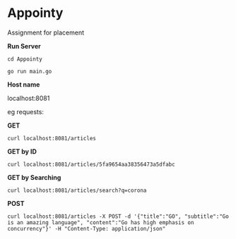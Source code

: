 # Appointy
Assignment for placement

**Run Server**

``cd Appointy``

``go run main.go``

**Host name**

localhost:8081

eg requests:

**GET**

``curl localhost:8081/articles``

**GET by ID**

``curl localhost:8081/articles/5fa9654aa38356473a5dfabc``

**GET by Searching**

``curl localhost:8081/articles/search?q=corona``

**POST**

``curl localhost:8081/articles -X POST -d '{"title":"GO", "subtitle":"Go is an amazing language", "content":"Go has high emphasis on concurrency"}' -H "Content-Type: application/json"``